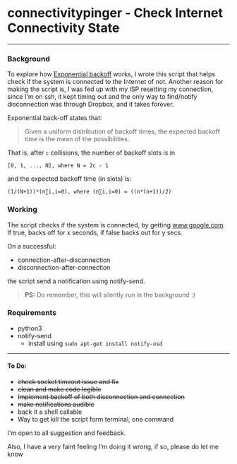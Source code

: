 # connectivitypinger - Check Internet Connectivity State

---

### Background

To explore how [Exponential backoff][exp_backoff] works, I wrote this script that helps check if the system is connected to the Internet of not. Another reason for making the script is, I was fed up with my ISP resetting my connection, since I'm on ssh, it kept timing out and the only way to find/notify disconnection was through Dropbox, and it takes forever.

Exponential back-off states that:

> Given a uniform distribution of backoff times, the expected backoff time is the mean of the possibilities.
    
That is, after `c` collisions, the number of backoff slots is in

    [0, 1, ..., N], where N = 2c - 1 
    
and the expected backoff time (in slots) is:

    (1/(N+1))*(n∑i,i=0), where (n∑i,i=0) = ((n*(n+1))/2)

### Working

The script checks if the system is connected, by getting www.google.com. If true, backs off for x seconds, if false backs out for y secs.

On a successful:
- connection-after-disconnection
- disconnection-after-connection

the script send a notification using notify-send.

> **PS:** Do remember, this will silently run in the background :)

### Requirements
- python3
- notify-send 
    - install using `sudo apt-get install notify-osd`

----

#### To Do:

- ~~check socket timeout issue and fix~~
- ~~clean and make code legible~~
- ~~Implement backoff of both disconnection and connection~~
- ~~make notifications audible~~
- back it a shell callable
- Way to get kill the script form terminal, one command


I'm open to all suggestion and feedback.

Also, I have a very faint feeling I'm doing it wrong, if so, please do let me know

[exp_backoff]:https://en.wikipedia.org/wiki/Exponential_backoff
[summation]:https://en.wikipedia.org/wiki/Summation
